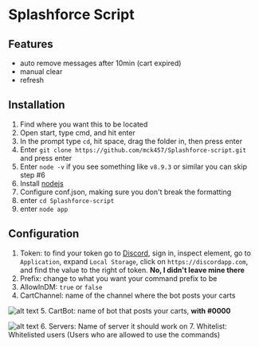 Splashforce Script
==================
Features
---------
- auto remove messages after 10min (cart expired)
- manual clear
- refresh 

Installation
------------
1. Find where you want this to be located
2. Open start, type cmd, and hit enter
3. In the prompt type `cd`, hit space, drag the folder in, then press enter
4. Enter `git clone https://github.com/mck457/Splashforce-script.git` and press enter
5. Enter `node -v` if you see something like `v8.9.3` or similar you can skip step #6
6. Install [nodejs](https://nodejs.org/en/) 
7. Configure conf.json, making sure you don't break the formatting
8. enter `cd Splashforce-script`
9. enter `node app`

Configuration
-------------
1. Token: to find your token go to [Discord](https://discordapp.com), sign in, inspect element, go to `Application`, expand `Local Storage`, click on `https://discordapp.com`, and find the value to the right of token. **No, I didn't leave mine there**
2. Prefix: change to what you want your command prefix to be
3. AllowInDM: `true` or `false`
4. CartChannel: name of the channel where the bot posts your carts 

![alt text](https://i.gyazo.com/f9afb6b90cd677a5e8e0ff933988a850.png "Reference")
5. CartBot: name of bot that posts your carts, **with #0000**

![alt text](https://i.gyazo.com/53b70531ac0f8291976d7764e726902d.png "Reference")
6. Servers: Name of server it should work on
7. Whitelist: Whitelisted users (Users who are allowed to use the commands)

